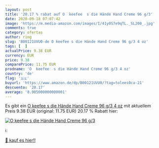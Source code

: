 ```yaml
---
layout: post
title: '20.17 % rabat auf O  keefee  s die Hände Hand Creme 96 g/3'
date: 2020-09-18 07:07:42
image: 'https://m.media-amazon.com/images/I/41y0S7e9qTL._SL200_.jpg'
comments: true
category: ofertas
author: ring
slug: 'B00121UVU0-de O keefee s die Hände Hand Creme 96 g/3 4 oz'
tags: [  ]
actualPrice: 9.38 EUR
currency: EUR
price: 9.38
comparePrice: 11.75 EUR
prodname: 'O  keefee  s die Hände Hand Creme 96 g/3 4 oz'
country: 'de'
flag: '🇩🇪'
buyurl: 'https://www.amazon.de/dp/B00121UVU0/?tag=tolees0ca-21'
descuento: '20.17'
average: '8.905000000000001'
---
```


Es gibt ein [O  keefee  s die Hände Hand Creme 96 g/3 4 oz](https://www.amazon.de/dp/B00121UVU0/?tag=tolees0ca-21) mit aktuellem Preis 9.38 EUR (original: 11.75 EUR) 20.17 % Rabatt hier:

[![O  keefee  s die Hände Hand Creme 96 g/3](https://m.media-amazon.com/images/I/41y0S7e9qTL._SL200_.jpg)](https://www.amazon.de/dp/B00121UVU0/?tag=tolees0ca-21)

ℹ️:


[🛒 kauf es hier!!](https://www.amazon.de/dp/B00121UVU0/?tag=tolees0ca-21)
